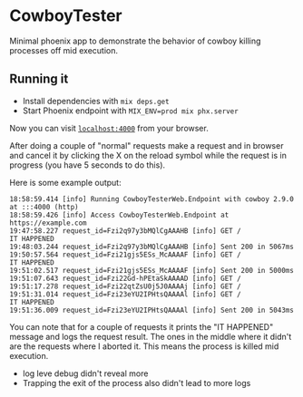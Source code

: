 # CowboyTester

Minimal phoenix app to demonstrate the behavior of cowboy killing processes off mid execution.

## Running it

  * Install dependencies with `mix deps.get`
  * Start Phoenix endpoint with `MIX_ENV=prod mix phx.server`

Now you can visit [`localhost:4000`](http://localhost:4000) from your browser.

After doing a couple of "normal" requests make a request and in browser and cancel it by clicking the X on the reload symbol while the request is in progress (you have 5 seconds to do this).

Here is some example output:

```
18:58:59.414 [info] Running CowboyTesterWeb.Endpoint with cowboy 2.9.0 at :::4000 (http)
18:58:59.426 [info] Access CowboyTesterWeb.Endpoint at https://example.com
19:47:58.227 request_id=Fzi2q97y3bMQlCgAAAHB [info] GET /
IT HAPPENED
19:48:03.244 request_id=Fzi2q97y3bMQlCgAAAHB [info] Sent 200 in 5067ms
19:50:57.564 request_id=Fzi21gjs5ESs_McAAAAF [info] GET /
IT HAPPENED
19:51:02.517 request_id=Fzi21gjs5ESs_McAAAAF [info] Sent 200 in 5000ms
19:51:07.643 request_id=Fzi22Gd-hPEtaSkAAAAD [info] GET /
19:51:17.278 request_id=Fzi22qtZsU0j5J0AAAAj [info] GET /
19:51:31.014 request_id=Fzi23eYU2IPHtsQAAAAl [info] GET /
IT HAPPENED
19:51:36.009 request_id=Fzi23eYU2IPHtsQAAAAl [info] Sent 200 in 5043ms
```

You can note that for a couple of requests it prints the "IT HAPPENED" message and logs the request result. The ones in the middle where it didn't are the requests where I aborted it. This means the process is killed mid execution.

* log leve debug didn't reveal more
* Trapping the exit of the process also didn't lead to more logs
